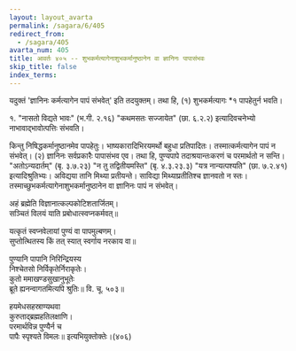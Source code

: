 ```yaml
---
layout: layout_avarta
permalink: /sagara/6/405
redirect_from:
  - /sagara/405
avarta_num: 405
title: आवर्तः ४०५ -- शुभकर्मत्यागेनाशुभकर्मानुष्ठानेन वा ज्ञानिनः पापासंभवः
skip_title: false
index_terms: 
---
```


यदुक्तं 'ज्ञानिनः कर्मत्यागेन पापं संभवेत्' इति तदयुक्तम्।
तथा हि, (१) शुभकर्मत्यागः *१ पापहेतुर्न भवति। 

<div class="footnote" markdown="1">
१. "नासतो विद्यते भावः" (भ.गी. २.१६) "कथमसतः सज्जायेत"
(छा. ६.२.२) इत्यादिवचनेभ्यो नाभावाद्भावोत्पत्तिः संभवति।
</div>

किन्तु निषिद्धकर्मानुष्ठानमेव
पापहेतुः। भाष्यकारादिभिरयमर्थो बहुधा प्रतिपादितः। तस्मात्कर्मत्यागेन
पापं न संभवेत्। (२) ज्ञानिनः सर्वप्रकारैः पापासंभव एव। तथा हि,
पुण्यपापे तदाश्रयान्तःकरणं च परमार्थतो न सन्ति। "अतोऽन्यदार्तम्"
(बृ. ३.७.२३) "न तु तद्वितीयमस्ति" (बृ. ४.३.२३.३) "यत्र नान्यत्पश्यति" (छा. ७.२.४१) इत्यादिश्रुतिभ्यः। अविद्यया तानि मिथ्या
प्रतीयन्ते। साविद्या मिथ्याप्रतीतिश्च ज्ञानवतो न स्तः। तस्माच्छुभकर्मत्यागेनाशुभकर्मानुष्ठानेन वा ज्ञानिनः पापं न संभवेत्।

अहं ब्रह्मेति विज्ञानात्कल्पकोटिशतार्जितम्।  
सञ्चितं विलयं याति प्रबोधात्स्वप्नकर्मवत्॥

यत्कृतं स्वप्नवेलायां पुण्यं वा पापमुल्बणम्।  
सुप्तोत्थितस्य किं तत् स्यात् स्वर्गाय नरकाय वा॥

पुण्यानि पापानि निरिन्द्रियस्य  
निश्चेतसो निर्विकृतेर्निराकृतेः।  
कुतो ममाखण्डसुखानुभूतेः  
ब्रूते ह्यनन्वागतमित्यपि श्रुतिः॥ वि. चू. ५०३॥

हयमेधसहस्राण्यथवा  
कुरुताद्ब्रह्महतिलक्षाणि।  
परमार्थविन्न पुण्यैर्न च  
पापैः स्पृश्यते विमलः॥ इत्यभियुक्तोक्तेः।(४०६)
